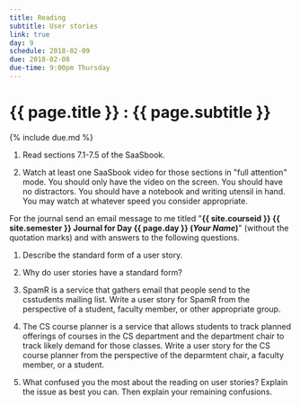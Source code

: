 ```yaml
---
title: Reading
subtitle: User stories
link: true
day: 9
schedule: 2018-02-09
due: 2018-02-08
due-time: 9:00pm Thursday
---
```

# {{ page.title }} : {{ page.subtitle }}

{% include due.md %}

1. Read sections 7.1-7.5 of the SaaSbook.

2. Watch at least one SaaSbook video for those sections in "full
attention" mode.  You should only have the video on the screen.
You should have no distractors.  You should have a notebook and
writing utensil in hand.  You may watch at whatever speed you consider
appropriate.

For the journal send an email message to me titled "**{{ site.courseid
}} {{ site.semester }} Journal for Day {{ page.day }} (*Your Name*)**"
(without the quotation marks) and with answers to the following questions.

1. Describe the standard form of a user story.  

2. Why do user stories have a standard form?

3. SpamR is a service that gathers email that people send to the csstudents
mailing list.  Write a user story for SpamR from the perspective of a student,
faculty member, or other appropriate group.

4. The CS course planner is a service that allows students to track
planned offerings of courses in the CS department and the department
chair to track likely demand for those classes.  Write a user story
for the CS course planner from the perspective of the deparmtent chair,
a faculty member, or a student.

5. What confused you the most about the reading on user stories?  Explain
the issue as best you can.  Then explain your remaining confusions.

